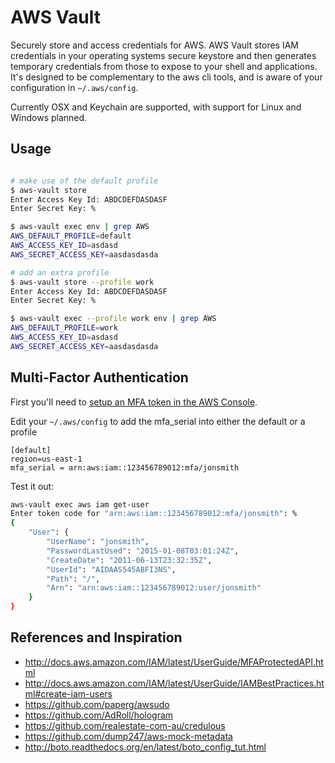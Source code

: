 AWS Vault
=========

Securely store and access credentials for AWS. AWS Vault stores IAM credentials in your operating systems secure keystore and then generates temporary credentials from those to expose to your shell and applications. It's designed to be complementary to the aws cli tools, and is aware of your configuration in `~/.aws/config`.

Currently OSX and Keychain are supported, with support for Linux and Windows planned.

## Usage

```bash

# make use of the default profile
$ aws-vault store
Enter Access Key Id: ABDCDEFDASDASF
Enter Secret Key: %

$ aws-vault exec env | grep AWS
AWS_DEFAULT_PROFILE=default
AWS_ACCESS_KEY_ID=asdasd
AWS_SECRET_ACCESS_KEY=aasdasdasda

# add an extra profile
$ aws-vault store --profile work
Enter Access Key Id: ABDCDEFDASDASF
Enter Secret Key: %

$ aws-vault exec --profile work env | grep AWS
AWS_DEFAULT_PROFILE=work
AWS_ACCESS_KEY_ID=asdasd
AWS_SECRET_ACCESS_KEY=aasdasdasda
```

## Multi-Factor Authentication

First you'll need to [setup an MFA token in the AWS Console](http://docs.aws.amazon.com/IAM/latest/UserGuide/GenerateMFAConfigAccount.html).

Edit your `~/.aws/config` to add the mfa_serial into either the default or a profile

```
[default]
region=us-east-1
mfa_serial = arn:aws:iam::123456789012:mfa/jonsmith
```

Test it out:

```bash
aws-vault exec aws iam get-user
Enter token code for "arn:aws:iam::123456789012:mfa/jonsmith": %
{
    "User": {
        "UserName": "jonsmith",
        "PasswordLastUsed": "2015-01-08T03:01:24Z",
        "CreateDate": "2011-06-13T23:32:35Z",
        "UserId": "AIDAAS545ABFI3NS",
        "Path": "/",
        "Arn": "arn:aws:iam::123456789012:user/jonsmith"
    }
}
```

## References and Inspiration

 * http://docs.aws.amazon.com/IAM/latest/UserGuide/MFAProtectedAPI.html
 * http://docs.aws.amazon.com/IAM/latest/UserGuide/IAMBestPractices.html#create-iam-users
 * https://github.com/paperg/awsudo
 * https://github.com/AdRoll/hologram
 * https://github.com/realestate-com-au/credulous
 * https://github.com/dump247/aws-mock-metadata
 * http://boto.readthedocs.org/en/latest/boto_config_tut.html

